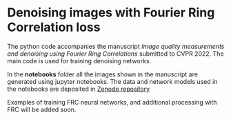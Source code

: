 # Denoising images with Fourier Ring Correlation loss #

The python code accompanies the manuscript _Image quality measurements and denoising using Fourier Ring Correlations_ submitted to CVPR 2022. The main code is used for training denoising networks.

In the **notebooks** folder all the images shown in the manuscript are generated using jupyter notebooks. 
The data and network models used in the notebooks are deposited in [Zenodo repository](https://zenodo.org/record/5831014#.YdnW_VjMLeo)

Examples of training FRC neural networks, and additional processing with FRC will be added soon.   
